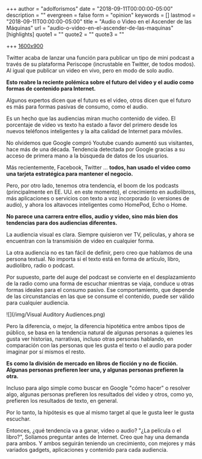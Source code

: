+++
author = "adolforismos"
date = "2018-09-11T00:00:00-05:00"
description = ""
evergreen = false
form = "opinion"
keywords = []
lastmod = "2018-09-11T00:00:00-05:00"
title = "Audio o Video en el Ascender de las Máquinas"
url = "audio-o-video-en-el-ascender-de-las-maquinas"
[highlights]
quote1 = ""
quote2 = ""
quote3 = ""

+++
[1600x900](https://source.unsplash.com/mp_FNJYcjBM/1600x900 "1600x900")

Twitter acaba de lanzar una función para publicar un tipo de mini podcast a través de su plataforma Periscope (incrustable en Twitter, de todos modos). Al igual que publicar un video en vivo, pero en modo de solo audio.

**Esto reabre la reciente polémica sobre el futuro del video y el audio como formas de contenido para Internet.**

Algunos expertos dicen que el futuro es el video, otros dicen que el futuro es más para formas pasivas de consumo, como el audio.

Es un hecho que las audiencias miran mucho contenido de video. El porcentaje de video vs texto ha estado a favor del primero desde los nuevos teléfonos inteligentes y la alta calidad de Internet para móviles.

No olvidemos que Google compró Youtube cuando aumentó sus visitantes, hace más de una década. Tendencia detectada por Google gracias a su acceso de primera mano a la búsqueda de datos de los usuarios.

Más recientemente, Facebook, Twitter ... **todos, han usado el video como una tarjeta estratégica para mantener el negocio.**

Pero, por otro lado, tenemos otra tendencia, el boom de los podcasts (principalmente en EE. UU. en este momento), el crecimiento en audiolibros, más aplicaciones o servicios con texto a voz incorporado (o versiones de audio), y ahora los altavoces inteligentes como HomePod, Echo o Home.

**No parece una carrera entre ellos, audio y video, sino más bien dos tendencias para dos audiencias diferentes.**

La audiencia visual es clara. Siempre quisieron ver TV, películas, y ahora se encuentran con la transmisión de video en cualquier forma.

La otra audiencia no es tan fácil de definir, pero creo que hablamos de una persona textual. No importa si el texto está en forma de artículo, libro, audiolibro, radio o podcast.

Por supuesto, parte del auge del podcast se convierte en el desplazamiento de la radio como una forma de escuchar mientras se viaja, conduce u otras formas ideales para el consumo pasivo. Ese comportamiento, que depende de las circunstancias en las que se consume el contenido, puede ser válido para cualquier audiencia.

![](/img/Visual Auditory Audiences.png)

Pero la diferencia, o mejor, la diferencia hipotética entre ambos tipos de público, se basa en la tendencia natural de algunas personas a quienes les gusta ver historias, narrativas, incluso otras personas hablando, en comparación con las personas que les gusta el texto o el audio para poder imaginar por sí mismos el resto.

**Es como la división de mercado en libros de ficción y no de ficción. Algunas personas prefieren leer una, y algunas personas prefieren la otra.**

Incluso para algo simple como buscar en Google "cómo hacer" o resolver algo, algunas personas prefieren los resultados del video y otros, como yo, prefieren los resultados de texto, en general.

Por lo tanto, la hipótesis es que al mismo target al que le gusta leer le gusta escuchar.

Entonces, ¿qué tendencia va a ganar, video o audio? "¿La película o el libro?", Solíamos preguntar antes de Internet. Creo que hay una demanda para ambos. Y ambos seguirán teniendo un crecimiento, con mejores y más variados gadgets, aplicaciones y contenido para cada audiencia.
